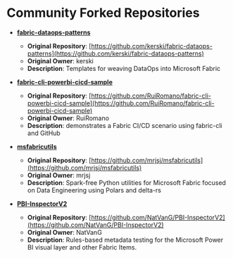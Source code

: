 # Community Forked Repositories

- **[fabric-dataops-patterns](https://github.com/FabricEssentials/fabric-dataops-patterns)**
  - **Original Repository**: [https://github.com/kerski/fabric-dataops-patterns](https://github.com/kerski/fabric-dataops-patterns)
  - **Original Owner**: kerski
  - **Description**: Templates for weaving DataOps into Microsoft Fabric

- **[fabric-cli-powerbi-cicd-sample](https://github.com/FabricEssentials/fabric-cli-powerbi-cicd-sample)**
  - **Original Repository**: [https://github.com/RuiRomano/fabric-cli-powerbi-cicd-sample](https://github.com/RuiRomano/fabric-cli-powerbi-cicd-sample)
  - **Original Owner**: RuiRomano
  - **Description**: demonstrates a Fabric CI/CD scenario using fabric-cli and GitHub

- **[msfabricutils](https://github.com/FabricEssentials/msfabricutils)**
  - **Original Repository**: [https://github.com/mrjsj/msfabricutils](https://github.com/mrjsj/msfabricutils)
  - **Original Owner**: mrjsj
  - **Description**: Spark-free Python utilities for Microsoft Fabric focused on Data Engineering using Polars and delta-rs

- **[PBI-InspectorV2](https://github.com/FabricEssentials/PBI-InspectorV2)**
  - **Original Repository**: [https://github.com/NatVanG/PBI-InspectorV2](https://github.com/NatVanG/PBI-InspectorV2)
  - **Original Owner**: NatVanG
  - **Description**: Rules-based metadata testing for the Microsoft Power BI visual layer and other Fabric Items.

